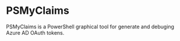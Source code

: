 # PSMyClaims

PSMyClaims is a PowerShell graphical tool for generate and debuging Azure AD OAuth tokens.
